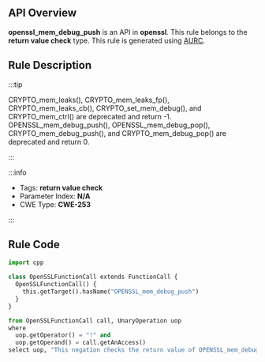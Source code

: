 ---
---


## API Overview
**openssl_mem_debug_push** is an API in **openssl**. This rule belongs to the **return value check** type. This rule is generated using [AURC](../../tools/AURC).
## Rule Description

:::tip

CRYPTO_mem_leaks(), CRYPTO_mem_leaks_fp(), CRYPTO_mem_leaks_cb(), CRYPTO_set_mem_debug(), and CRYPTO_mem_ctrl() are deprecated and return -1. OPENSSL_mem_debug_push(), OPENSSL_mem_debug_pop(), CRYPTO_mem_debug_push(), and CRYPTO_mem_debug_pop() are deprecated and return 0.

:::

:::info

- Tags: **return value check**
- Parameter Index: **N/A**
- CWE Type: **CWE-253**

:::

## Rule Code
```python
import cpp

class OpenSSLFunctionCall extends FunctionCall {
  OpenSSLFunctionCall() {
    this.getTarget().hasName("OPENSSL_mem_debug_push")
  }
}

from OpenSSLFunctionCall call, UnaryOperation uop
where
  uop.getOperator() = "!" and
  uop.getOperand() = call.getAnAccess()
select uop, "This negation checks the return value of OPENSSL_mem_debug_push."
```